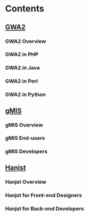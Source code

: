 
# Contents

## [GWA2](gwa2/index)

### GWA2 Overview
### GWA2 in PHP
### GWA2 in Java
### GWA2 in Perl
### GWA2 in Python

## [gMIS](gmis/index)

### gMIS Overview
### gMIS End-users
### gMIS Developers

## [Hanjst](hanjst/index)

### Hanjst Overview
### Hanjst for Front-end Designers
### Hanjst for Back-end Developers


<!--stackedit_data:
eyJoaXN0b3J5IjpbLTY1MTI3MDA2MSwtMTI0MzA1OTAwNCw1Mz
YwMjM1MCw5ODg0MTQyMTAsLTQ1MjM1ODUxNCwtMTUwODg5NzQz
MCwtNjEzNDExNjc0LDEyNzU3MzUxNDldfQ==
-->